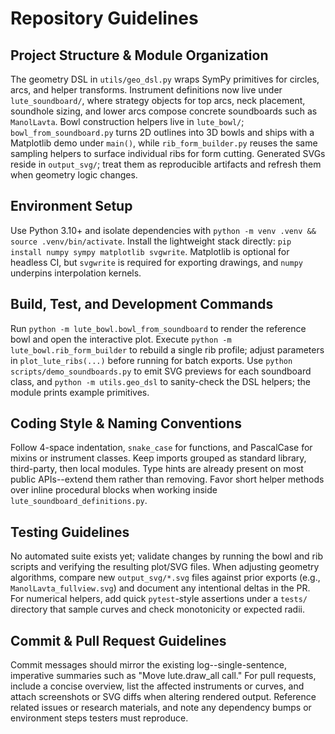 # Repository Guidelines

## Project Structure & Module Organization
The geometry DSL in `utils/geo_dsl.py` wraps SymPy primitives for circles, arcs, and helper transforms. Instrument definitions now live under `lute_soundboard/`, where strategy objects for top arcs, neck placement, soundhole sizing, and lower arcs compose concrete soundboards such as `ManolLavta`. Bowl construction helpers live in `lute_bowl/`; `bowl_from_soundboard.py` turns 2D outlines into 3D bowls and ships with a Matplotlib demo under `main()`, while `rib_form_builder.py` reuses the same sampling helpers to surface individual ribs for form cutting. Generated SVGs reside in `output_svg/`; treat them as reproducible artifacts and refresh them when geometry logic changes.

## Environment Setup
Use Python 3.10+ and isolate dependencies with `python -m venv .venv && source .venv/bin/activate`. Install the lightweight stack directly: `pip install numpy sympy matplotlib svgwrite`. Matplotlib is optional for headless CI, but `svgwrite` is required for exporting drawings, and `numpy` underpins interpolation kernels.

## Build, Test, and Development Commands
Run `python -m lute_bowl.bowl_from_soundboard` to render the reference bowl and open the interactive plot. Execute `python -m lute_bowl.rib_form_builder` to rebuild a single rib profile; adjust parameters in `plot_lute_ribs(...)` before running for batch exports. Use `python scripts/demo_soundboards.py` to emit SVG previews for each soundboard class, and `python -m utils.geo_dsl` to sanity-check the DSL helpers; the module prints example primitives.

## Coding Style & Naming Conventions
Follow 4-space indentation, `snake_case` for functions, and PascalCase for mixins or instrument classes. Keep imports grouped as standard library, third-party, then local modules. Type hints are already present on most public APIs--extend them rather than removing. Favor short helper methods over inline procedural blocks when working inside `lute_soundboard_definitions.py`.

## Testing Guidelines
No automated suite exists yet; validate changes by running the bowl and rib scripts and verifying the resulting plot/SVG files. When adjusting geometry algorithms, compare new `output_svg/*.svg` files against prior exports (e.g., `ManolLavta_fullview.svg`) and document any intentional deltas in the PR. For numerical helpers, add quick `pytest`-style assertions under a `tests/` directory that sample curves and check monotonicity or expected radii.

## Commit & Pull Request Guidelines
Commit messages should mirror the existing log--single-sentence, imperative summaries such as "Move lute.draw_all call." For pull requests, include a concise overview, list the affected instruments or curves, and attach screenshots or SVG diffs when altering rendered output. Reference related issues or research materials, and note any dependency bumps or environment steps testers must reproduce.
